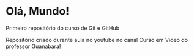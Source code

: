 # Olá, Mundo!
 Primeiro repositório do curso de Git e GitHub 

 Repositório criado durante aula no youtube no canal Curso em Video do professor Guanabara!

